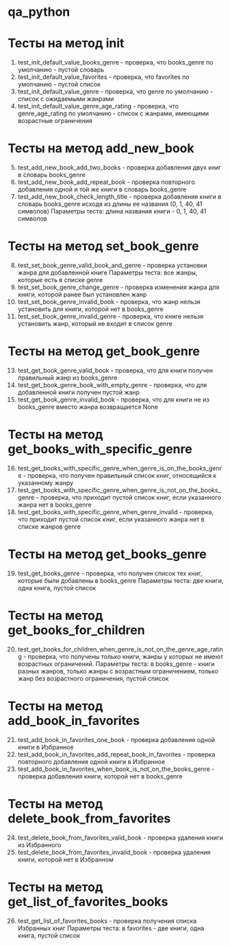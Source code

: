 # qa_python

# Тесты на метод __init__
1. test_init_default_value_books_genre - проверка, что books_genre по умолчанию - пустой словарь
2. test_init_default_value_favorites - проверка, что favorites по умолчанию - пустой список
3. test_init_default_value_genre - проверка, что genre по умолчанию - список с ожидаемыми жанрами
4. test_init_default_value_genre_age_rating - проверка, что genre_age_rating по умолчанию - список с жанрами, имеющими возрастные ограничения

# Тесты на метод add_new_book
5. test_add_new_book_add_two_books - проверка добавления двух книг в словарь books_genre
6. test_add_new_book_add_repeat_book - проверка повторного добавления одной и той же книги в словарь books_genre
7. test_add_new_book_check_length_title - проверка добавления книги в словарь books_genre исходя из длины ее названия (0, 1, 40, 41 символов)
    Параметры теста: длина названия книги - 0, 1, 40, 41 символов

# Тесты на метод set_book_genre
8. test_set_book_genre_valid_book_and_genre - проверка установки жанра для добавленной книге
    Параметры теста: все жанры, которые есть в списке genre
9. test_set_book_genre_change_genre - проверка изменения жанра для книги, которой ранее был установлен жанр
10. test_set_book_genre_invalid_book - проверка, что жанр нельзя установить для книги, которой нет в books_genre
12. test_set_book_genre_invalid_genre - проверка, что книге нельзя установить жанр, который не входит в список genre

# Тесты на метод get_book_genre
13. test_get_book_genre_valid_book - проверка, что для книги получен правильный жанр из books_genre
14. test_get_book_genre_book_with_empty_genre - проверка, что для добавленной книги получен пустой жанр
15. test_get_book_genre_invalid_book - проверка, что для книги не из books_genre вместо жанра возвращается None

# Тесты на метод get_books_with_specific_genre
16. test_get_books_with_specific_genre_when_genre_is_on_the_books_genre - проверка, что получен правильный список книг, относящийся к указанному жанру
17. test_get_books_with_specific_genre_when_genre_is_not_on_the_books_genre - проверка, что приходит пустой список книг, если указанного жанра нет в books_genre
18. test_get_books_with_specific_genre_when_genre_invalid - проверка, что приходит пустой список книг, если указанного жанра нет в списке жанров genre

# Тесты на метод get_books_genre
19. test_get_books_genre - проверка, что получен список тех книг, которые были добавлены в books_genre
    Параметры теста: две книги, одна книга, пустой список

# Тесты на метод get_books_for_children
20. test_get_books_for_children_when_genre_is_not_on_the_genre_age_rating - проверка, что получены только книги, жанры у которых не имеют возрастных ограничений. 
    Параметры теста: в books_genre - книги разных жанров, только жанры с возрастным ограничением, только жанр без возрастного ограничения, пустой список

# Тесты на метод add_book_in_favorites
21. test_add_book_in_favorites_one_book - проверка добавления одной книги в Избранное
22. test_add_book_in_favorites_add_repeat_book_in_favorites - проверка повторного добавления одной книги в Избранное
23. test_add_book_in_favorites_when_book_is_not_on_the_books_genre - проверка добавления книги, которой нет в books_genre

# Тесты на метод delete_book_from_favorites
24. test_delete_book_from_favorites_valid_book - проверка удаления книги из Избранного
25. test_delete_book_from_favorites_invalid_book - проверка удаления книги, которой нет в Избранном

# Тесты на метод get_list_of_favorites_books
26. test_get_list_of_favorites_books - проверка получения списка Избранных книг
    Параметры теста: в favorites - две книги, одна книга, пустой список
